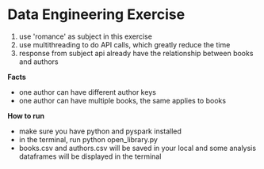 # Data Engineering Exercise


1. use 'romance' as subject in this exercise
2. use multithreading to do API calls, which greatly reduce the time
3. response from subject api already have the relationship between books and authors

**Facts**
- one author can have different author keys
- one author can have multiple books, the same applies to books


**How to run**
- make sure you have python and pyspark installed
- in the terminal, run python open_library.py
- books.csv and authors.csv will be saved in your local and some analysis dataframes will be displayed in the terminal
